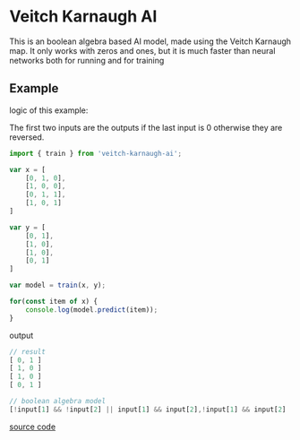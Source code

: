 # Veitch Karnaugh AI

This is an boolean algebra based AI model, made using the Veitch Karnaugh map. It only works with zeros and ones, but it is much faster than neural networks both for running and for training

## Example

logic of this example:

The first two inputs are the outputs if the last input is 0 otherwise they are reversed.

```js
import { train } from 'veitch-karnaugh-ai';

var x = [
    [0, 1, 0],
    [1, 0, 0],
    [0, 1, 1],
    [1, 0, 1]
]

var y = [
    [0, 1],
    [1, 0],
    [1, 0],
    [0, 1]
]

var model = train(x, y);

for(const item of x) {
    console.log(model.predict(item));
}
```
output
```js
// result
[ 0, 1 ]
[ 1, 0 ]
[ 1, 0 ]
[ 0, 1 ]

// boolean algebra model
[!input[1] && !input[2] || input[1] && input[2],!input[1] && input[2] || input[1] && !input[2]]
```

[source code](https://github.com/Thiago099/veitch-karnaugh-ai-example)
